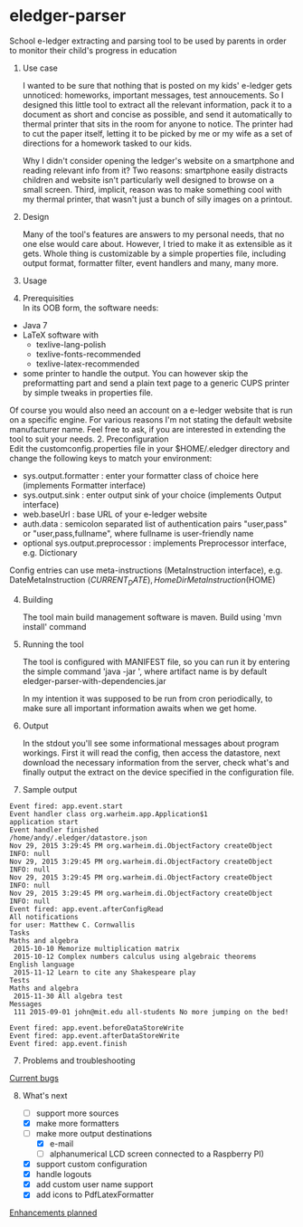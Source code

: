 # eledger-parser
School e-ledger extracting and parsing tool to be used by parents in order to monitor their child's progress in education

1. Use case

   I wanted to be sure that nothing that is posted on my kids' e-ledger gets unnoticed: homeworks, important messages, test annoucements. So I designed this little tool to extract all the relevant information, pack it to a document as short and concise as possible, and send it automatically to thermal printer that sits in the room for anyone to notice. The printer had to cut the paper itself, letting it to be picked by me or my wife as a set of directions for a homework tasked to our kids.

   Why I didn't consider opening the ledger's website on a smartphone and reading relevant info from it? Two reasons: smartphone easily distracts children and website isn't particularly well designed to browse on a small screen.
   Third, implicit, reason was to make something cool with my thermal printer, that wasn't just a bunch of silly images on a printout.

2. Design

   Many of the tool's features are answers to my personal needs, that no one else would care about. However, I tried to make it as extensible as it gets. Whole thing is customizable by a simple properties file, including output format, formatter filter, event handlers and many, many more.

3. Usage
  1. Prerequisities  
   In its OOB form, the software needs:

   - Java 7
   - LaTeX software with
      - texlive-lang-polish
      - texlive-fonts-recommended
      - texlive-latex-recommended
   - some printer to handle the output.
You can however skip the preformatting part and send a plain text page to a generic CUPS printer by simple tweaks in properties file.

   Of course you would also need an account on a e-ledger website that is run on a specific engine. For various reasons I'm not stating the default website manufacturer name. Feel free to ask, if you are interested in extending the tool to suit your needs.
  2. Preconfiguration  
   Edit the customconfig.properties file in your $HOME/.eledger directory and change the following keys to match your environment:

   - sys.output.formatter : enter your formatter class of choice here (implements Formatter interface)
   - sys.output.sink : enter output sink of your choice (implements Output interface)
   - web.baseUrl : base URL of your e-ledger website
   - auth.data : semicolon separated list of authentication pairs "user,pass" or "user,pass,fullname", where fullname is user-friendly name
   - optional sys.output.preprocessor : implements Preprocessor interface, e.g. Dictionary

   Config entries can use meta-instructions (MetaInstruction interface), e.g. DateMetaInstruction ($CURRENT_DATE), HomeDirMetaInstruction ($HOME)
   
4. Building

   The tool main build management software is maven. 
   Build using 'mvn install' command

5. Running the tool

   The tool is configured with MANIFEST file, so you can run it by entering the simple command
   'java -jar <artifact-name>', where artifact name is by default eledger-parser-with-dependencies.jar

   In my intention it was supposed to be run from cron periodically, to make sure all important information awaits when we get home.

6. Output

   In the stdout you'll see some informational messages about program workings. First it will read the config, then access the datastore, next download the necessary information from the server, check what's and finally output the extract on the device specified in the configuration file.
  1. Sample output  
   ```
   Event fired: app.event.start
   Event handler class org.warheim.app.Application$1
   application start
   Event handler finished
   /home/andy/.eledger/datastore.json
   Nov 29, 2015 3:29:45 PM org.warheim.di.ObjectFactory createObject
   INFO: null
   Nov 29, 2015 3:29:45 PM org.warheim.di.ObjectFactory createObject
   INFO: null
   Nov 29, 2015 3:29:45 PM org.warheim.di.ObjectFactory createObject
   INFO: null
   Nov 29, 2015 3:29:45 PM org.warheim.di.ObjectFactory createObject
   INFO: null
   Event fired: app.event.afterConfigRead
   All notifications
   for user: Matthew C. Cornwallis
   Tasks
   Maths and algebra
    2015-10-10 Memorize multiplication matrix
    2015-10-12 Complex numbers calculus using algebraic theorems
   English language
    2015-11-12 Learn to cite any Shakespeare play
   Tests
   Maths and algebra
    2015-11-30 All algebra test
   Messages
    111 2015-09-01 john@mit.edu all-students No more jumping on the bed!
   
   Event fired: app.event.beforeDataStoreWrite
   Event fired: app.event.afterDataStoreWrite
   Event fired: app.event.finish
   ```

7. Problems and troubleshooting

[Current bugs](https://github.com/andy1024/eledger-parser/issues?q=is%3Aopen+is%3Aissue+label%3Abug)

8. What's next

   - [ ] support more sources
   - [x] make more formatters
   - [ ] make more output destinations
      - [x] e-mail 
      - [ ] alphanumerical LCD screen connected to a Raspberry PI)
   - [x] support custom configuration
   - [x] handle logouts
   - [x] add custom user name support
   - [x] add icons to PdfLatexFormatter

[Enhancements planned](https://github.com/andy1024/eledger-parser/issues?q=is%3Aopen+is%3Aissue+label%3Aenhancement)



